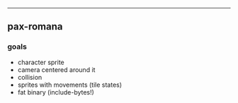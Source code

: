 ----
## pax-romana

### goals
* character sprite
* camera centered around it
* collision
* sprites with movements (tile states)
* fat binary (include-bytes!)
